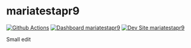 # mariatestapr9

[![Github Actions](https://github.com/mariacha/mariatestapr9/actions/workflows/build_deploy_and_test.yml/badge.svg)](https://github.com/mariacha/mariatestapr9/actions/workflows/build_deploy_and_test.yml)
[![Dashboard mariatestapr9](https://img.shields.io/badge/dashboard-mariatestapr9-yellow.svg)](https://dashboard.pantheon.io/sites/f439eb6b-e02b-42fd-a45e-eb95240eef03#dev/code)
[![Dev Site mariatestapr9](https://img.shields.io/badge/site-mariatestapr9-blue.svg)](http://dev-mariatestapr9.pantheonsite.io/)

Small edit
